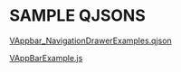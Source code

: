 # SAMPLE QJSONS

[VAppbar_NavigationDrawerExamples.qjson](uploads/0674bc54bc8ff933ee275f3c1278bca1/VAppbar_NavigationDrawerExamples.qjson)

[VAppBarExample.js](uploads/f81d2c74be6339e7fdbbcf7a268feb12/VAppBarExample.js)